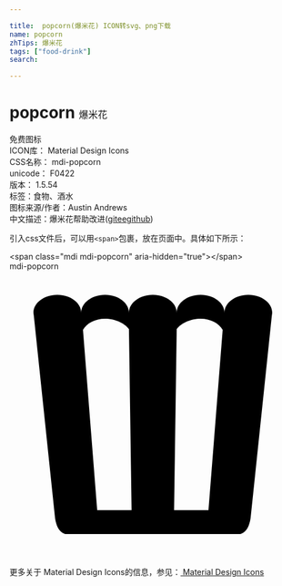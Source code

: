 ```yaml
---

title:  popcorn(爆米花) ICON转svg、png下载
name: popcorn
zhTips: 爆米花
tags: ["food-drink"]
search: 

---
```


# popcorn  <small style="font-size: 60%;font-weight: 100">爆米花</small>


<div class="detail-page">
<p>
<span><span class="badge-success badge">免费图标</span> </span>
<br/>
<span>
ICON库：
<span class="badge-secondary badge">Material Design Icons</span> 
</span>
<br/>
<span>
CSS名称：
<span class="badge-secondary badge">mdi-popcorn</span> 
</span>
<br/>
<span>
unicode：
<span class="badge-secondary badge">F0422</span> 
<copy-btn content='F0422' btn-title=""></copy-btn>
<copy-btn :content='String.fromCodePoint(parseInt("F0422", 16))' btn-title="复制U"></copy-btn>
</span>
<br/>
<span>
版本：
<span class="badge-secondary badge">1.5.54</span> 
</span><br/><span>标签：<span class="badge-light badge"><router-link to="/tags/food-drink.html">食物、酒水</router-link></span></span>
<br/>
<span>图标来源/作者：<span class="badge-light badge">Austin Andrews</span></span> 
<br/>
<span class="zh-detail">中文描述：<span class="badge-primary badge">爆米花</span><span class="help-link"><span>帮助改进</span>(<a href="https://gitee.com/liuwave/icon-helper/edit/master/json/material/popcorn.json" target="_blank" rel="noopener noreferrer">gitee</a><a href="https://github.com/liuwave/icon-helper/edit/master/json/material/popcorn.json" target="_blank" rel="noopener noreferrer">github</a></span>)</span><br/>
</p>
</div>
<div class="alert alert-dark">
  <i class="mdi mdi-popcorn mdi-48px"></i>
  <i class="mdi mdi-popcorn mdi-36px"></i>
  <i class="mdi mdi-popcorn mdi-24px"></i>
  <i class="mdi mdi-popcorn mdi-18px"></i>
</div>
<div>
  <p>引入css文件后，可以用<code>&lt;span&gt;</code>包裹，放在页面中。具体如下所示：    
  </p>
  <div class="alert alert-primary" style="font-size: 14px">
    &lt;span class="mdi mdi-popcorn" aria-hidden="true"&gt;&lt;/span&gt;
    <copy-btn content='<span class="mdi mdi-popcorn" aria-hidden="true"></span>'></copy-btn>
  </div>
  <div class="alert alert-secondary">
    <i class="mdi mdi-popcorn"
    style="font-size: 24px"
    aria-hidden="true"></i> mdi-popcorn
    <copy-btn content="mdi-popcorn" btn-title="复制图标名称"></copy-btn>
  </div>
</div>
<div id="svg" class="svg-wrap">
<svg xmlns="http://www.w3.org/2000/svg" viewBox="0 0 24 24"><path d="M7,22H4.75C4.75,22 4,22 3.81,20.65L2.04,3.81L2,3.5C2,2.67 2.9,2 4,2C5.1,2 6,2.67 6,3.5C6,2.67 6.9,2 8,2C9.1,2 10,2.67 10,3.5C10,2.67 10.9,2 12,2C13.09,2 14,2.66 14,3.5V3.5C14,2.67 14.9,2 16,2C17.1,2 18,2.67 18,3.5C18,2.67 18.9,2 20,2C21.1,2 22,2.67 22,3.5L21.96,3.81L20.19,20.65C20,22 19.25,22 19.25,22H17L16.5,22H13.75L10.25,22H7.5L7,22M17.85,4.93C17.55,4.39 16.84,4 16,4C15.19,4 14.36,4.36 14,4.87L13.78,20H16.66L17.85,4.93M10,4.87C9.64,4.36 8.81,4 8,4C7.16,4 6.45,4.39 6.15,4.93L7.34,20H10.22L10,4.87Z" /></svg>
</div>
<detail full-name='mdi-popcorn'></detail>
    
<div><p>更多关于 Material Design Icons的信息，参见：<a target="_blank" href="https://iconhelper.cn/material.html"> Material Design Icons</a>
</p></div>

